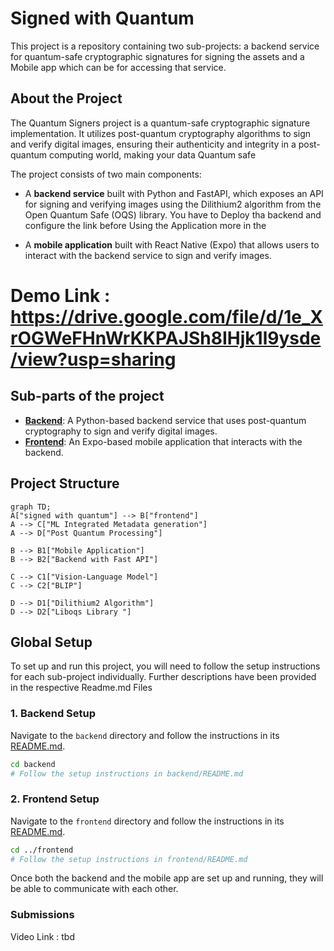 # Signed with Quantum

This project is a repository containing two sub-projects: a backend service for quantum-safe cryptographic signatures for signing the assets and a Mobile app which can be for accessing that service.

## About the Project

The Quantum Signers project is a quantum-safe cryptographic signature implementation. It utilizes post-quantum cryptography algorithms to sign and verify digital images, ensuring their authenticity and integrity in a post-quantum computing world, making your data Quantum safe

The project consists of two main components:

*   A **backend service** built with Python and FastAPI, which exposes an API for signing and verifying images using the Dilithium2 algorithm from the Open Quantum Safe (OQS) library.  You have to Deploy tha backend and configure the link before Using the Application more in the 

*   A **mobile application** built with React Native (Expo) that allows users to interact with the backend service to sign and verify images.

# Demo Link : https://drive.google.com/file/d/1e_XrOGWeFHnWrKKPAJSh8IHjk1l9ysde/view?usp=sharing

## Sub-parts of the project

*   **[Backend](./backend/README.md)**: A Python-based backend service that uses post-quantum cryptography to sign and verify digital images.
*   **[Frontend](./frontend/README.md)**: An Expo-based mobile application that interacts with the backend.

## Project Structure
```mermaid
graph TD;
A["signed with quantum"] --> B["frontend"]
A --> C["ML Integrated Metadata generation"]
A --> D["Post Quantum Processing"]

B --> B1["Mobile Application"]
B --> B2["Backend with Fast API"]

C --> C1["Vision-Language Model"]
C --> C2["BLIP"]

D --> D1["Dilithium2 Algorithm"]
D --> D2["Liboqs Library "]
```

## Global Setup

To set up and run this project, you will need to follow the setup instructions for each sub-project individually.
Further descriptions have been provided in the respective Readme.md Files
### 1. Backend Setup

Navigate to the `backend` directory and follow the instructions in its [README.md](./backend/README.md).

```bash
cd backend
# Follow the setup instructions in backend/README.md
```

### 2. Frontend Setup

Navigate to the `frontend` directory and follow the instructions in its [README.md](./frontend/README.md).

```bash
cd ../frontend
# Follow the setup instructions in frontend/README.md
```

Once both the backend and the mobile app are set up and running, they will be able to communicate with each other.

### Submissions 
Video Link  :  tbd 

